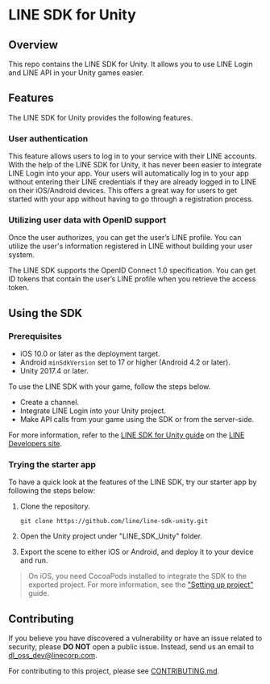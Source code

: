 # LINE SDK for Unity

## Overview

This repo contains the LINE SDK for Unity. It allows you to use LINE Login and LINE API in your Unity games easier.

## Features

The LINE SDK for Unity provides the following features.

### User authentication

This feature allows users to log in to your service with their LINE accounts. With the help of the LINE SDK for Unity, it has never been easier to integrate LINE Login into your app. Your users will automatically log in to your app without entering their LINE credentials if they are already logged in to LINE on their iOS/Android devices. This offers a great way for users to get started with your app without having to go through a registration process.

### Utilizing user data with OpenID support

Once the user authorizes, you can get the user’s LINE profile. You can utilize the user's information registered in LINE without building your user system.

The LINE SDK supports the OpenID Connect 1.0 specification. You can get ID tokens that contain the user’s LINE profile when you retrieve the access token.

## Using the SDK

### Prerequisites

* iOS 10.0 or later as the deployment target.
* Android `minSdkVersion` set to 17 or higher (Android 4.2 or later).
* Unity 2017.4 or later.

To use the LINE SDK with your game, follow the steps below.

* Create a channel. 
* Integrate LINE Login into your Unity project.
* Make API calls from your game using the SDK or from the server-side.

For more information, refer to the [LINE SDK for Unity guide](https://developers.line.biz/en/docs/unity-sdk/) on the [LINE Developers site](https://developers.line.biz).

### Trying the starter app

To have a quick look at the features of the LINE SDK, try our starter app by following the steps below:

1. Clone the repository.

    ```git clone https://github.com/line/line-sdk-unity.git```

2. Open the Unity project under "LINE_SDK_Unity" folder.

3. Export the scene to either iOS or Android, and deploy it to your device and run.

> On iOS, you need CocoaPods installed to integrate the SDK to the exported project. For more information, see the ["Setting up project"](https://developers.line.biz/en/docs/unity-sdk/project-setup/) guide.

## Contributing

If you believe you have discovered a vulnerability or have an issue related to security, please **DO NOT** open a public issue. Instead, send us an email to [dl_oss_dev@linecorp.com](mailto:dl_oss_dev@linecorp.com).

For contributing to this project, please see [CONTRIBUTING.md](https://github.com/line/line-sdk-unity/blob/master/CONTRIBUTING.md).
